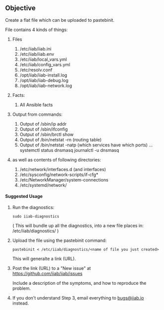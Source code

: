 ## Objective 

Create a flat file which can be uploaded to pastebinit.

File contains 4 kinds of things:

1. Files
   1. /etc/iiab/iiab.ini
   2. /etc/iiab/iiab.env
   3. /etc/iiab/local_vars.yml
   4. /etc/iiab/config_vars.yml
   5. /etc/resolv.conf
   6. /opt/iiab/iiab-install.log
   7. /opt/iiab/iiab-debug.log
   8. /opt/iiab/iiab-network.log

2. Facts:
   1. All Ansible facts

3. Output from commands:
   1. Output of /sbin/ip addr
   2. Output of /sbin/ifconfig
   3. Output of /sbin/brctl show
   4. Output of /bin/netstat -rn (routing table)
   5. Output of /bin/netstat -natp (which services have which ports)
   ...
   systemctl status dnsmasq
   journalctl -u dnsmasq

4. as well as contents of following directories:
   1. /etc/network/interfaces.d (and interfaces)
   2. /etc/sysconfig/network-scripts/if-cfg*
   3. /etc/NetworkManager/system-connections
   4. /etc/systemd/network/

#### Suggested Usage 

1. Run the diagnostics:

   ```
   sudo iiab-diagnostics
   ```

   ( This will bundle up all the diagnostics, into a new file places in: /etc/iiab/diagnostics/ )

2. Upload the file using the pastebinit command:

   ```
   pastebinit < /etc/iiab/diagnostics/<name of file you just created>
   ```
   
   This will generalte a link (URL).

3. Post the link (URL) to a "New issue" at https://github.com/iiab/iiab/issues

   Include a description of the symptoms, and how to reproduce the problem.

4. If you don't understand Step 3, email everything to bugs@iiab.io instead.
